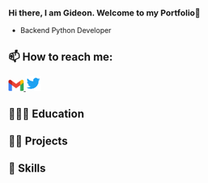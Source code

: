### Hi there, I am Gideon. Welcome to my Portfolio👋

- Backend Python Developer 
<!--
**Gideonmm1/Gideonmm1** is a ✨ _special_ ✨ repository because its `README.md` (this file) appears on your GitHub profile.

Here are some ideas to get you started:

- 🔭 I’m currently working on ...
- 🌱 I’m currently learning ...
- 👯 I’m looking to collaborate on ...
- 🤔 I’m looking for help with ...
- 💬 Ask me about ...
- 📫 How to reach me: ...
- 😄 Pronouns: ...
- ⚡ Fun fact: ...
-->

## 📫 How to reach me:
<a href='mailto: gideonmm1@gmail.com'>
    <img src='/images/gmail.png' alt="Email" width="30px" height="height">
</a>
<a href='https://twitter.com/GideonCodes'>
    <img src='/images/twitter.png' alt= "Twitter" width="30px" height="height">
</a>

## 👩🏽‍💻 Education


## ✍🏾 Projects

## 📝 Skills